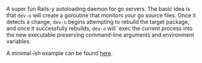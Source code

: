 A super fun Rails-y autoloading daemon for go servers. The basic idea is that `dev-o` will create a goroutine that monitors your go source files. Once it detects a change, `dev-o` begins attempting to rebuild the target package, and once it successfully rebuilds, `dev-o` will `exec  the current process into the new executable preserving command-line arguments and environment variables.

A minimal-ish example can be found [here](https://github.com/xanderflood/dev-o/blob/master/cmd/test.go).
